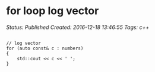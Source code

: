 # for loop log vector

_Status: Published_
_Created: 2016-12-18 13:46:55_
_Tags: c++_

<code>
// log vector
for (auto const& c : numbers)
{
    std::cout << c << ' ';
}
</code>